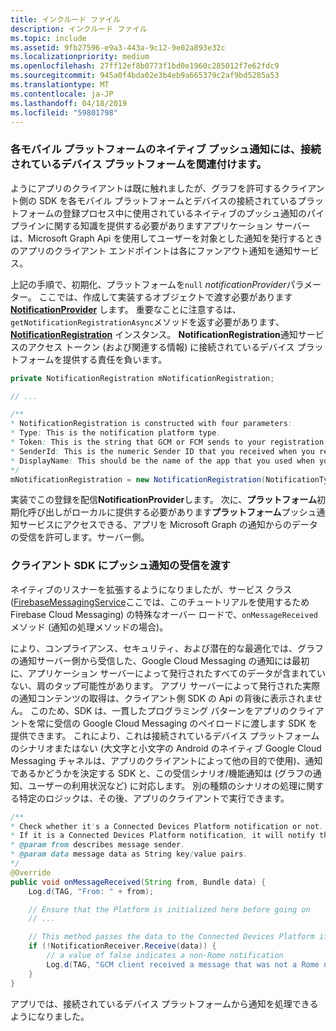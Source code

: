 ```yaml
---
title: インクルード ファイル
description: インクルード ファイル
ms.topic: include
ms.assetid: 9fb27596-e9a3-443a-9c12-9e02a893e32c
ms.localizationpriority: medium
ms.openlocfilehash: 27ff12ef8b0773f1bd0e1960c285012f7e62fdc9
ms.sourcegitcommit: 945a0f4bda02e3b4eb9a665379c2af9bd5285a53
ms.translationtype: MT
ms.contentlocale: ja-JP
ms.lasthandoff: 04/18/2019
ms.locfileid: "59801798"
---
```

### <a name="associate-the-connected-devices-platform-with-the-native-push-notification-for-each-mobile-platform"></a>各モバイル プラットフォームのネイティブ プッシュ通知には、接続されているデバイス プラットフォームを関連付けます。 

ようにアプリのクライアントは既に触れましたが、グラフを許可するクライアント側の SDK を各モバイル プラットフォームとデバイスの接続されているプラットフォームの登録プロセス中に使用されているネイティブのプッシュ通知のパイプラインに関する知識を提供する必要がありますアプリケーション サーバーは、Microsoft Graph Api を使用してユーザーを対象とした通知を発行するときのアプリのクライアント エンドポイントは各にファンアウト通知を通知サービス。

上記の手順で、初期化、プラットフォームを`null` *notificationProvider*パラメーター。 ここでは、作成して実装するオブジェクトで渡す必要があります **[NotificationProvider](https://docs.microsoft.com/java/api/com.microsoft.connecteddevices.core._notification_provider)** します。 重要なことに注意するは、`getNotificationRegistrationAsync`メソッドを返す必要があります、 **[NotificationRegistration](https://docs.microsoft.com/java/api/com.microsoft.connecteddevices.core._notification_registration)** インスタンス。 **NotificationRegistration**通知サービスのアクセス トークン (および関連する情報) に接続されているデバイス プラットフォームを提供する責任を負います。

```java
private NotificationRegistration mNotificationRegistration;

// ...

/**
* NotificationRegistration is constructed with four parameters:
* Type: This is the notification platform type.
* Token: This is the string that GCM or FCM sends to your registration intent service.
* SenderId: This is the numeric Sender ID that you received when you registered your app for push notifications.
* DisplayName: This should be the name of the app that you used when you registered it on the Microsoft dev portal. 
*/
mNotificationRegistration = new NotificationRegistration(NotificationType.FCM, token, FCM_SENDER_ID, "MyAppName");
```

実装でこの登録を配信**NotificationProvider**します。 次に、**プラットフォーム**初期化呼び出しがローカルに提供する必要があります**プラットフォーム**プッシュ通知サービスにアクセスできる、アプリを Microsoft Graph の通知からのデータの受信を許可します。サーバー側。 

### <a name="pass-incoming-push-notifications-to-the-client-sdk"></a>クライアント SDK にプッシュ通知の受信を渡す
ネイティブのリスナーを拡張するようになりましたが、サービス クラス ([FirebaseMessagingService](https://firebase.google.com/docs/reference/android/com/google/firebase/messaging/FirebaseMessagingService)ここでは、このチュートリアルを使用するため Firebase Cloud Messaging) の特殊なオーバー ロードで、`onMessageReceived`メソッド (通知の処理メソッドの場合)。

により、コンプライアンス、セキュリティ、および潜在的な最適化では、グラフの通知サーバー側から受信した、Google Cloud Messaging の通知には最初に、アプリケーション サーバーによって発行されたすべてのデータが含まれていない、肩のタップ可能性があります。 アプリ サーバーによって発行された実際の通知コンテンツの取得は、クライアント側 SDK の Api の背後に表示されません。 このため、SDK は、一貫したプログラミング パターンをアプリのクライアントを常に受信の Google Cloud Messaging のペイロードに渡します SDK を提供できます。 これにより、これは接続されているデバイス プラットフォームのシナリオまたはない (大文字と小文字の Android のネイティブ Google Cloud Messaging チャネルは、アプリのクライアントによって他の目的で使用)、通知であるかどうかを決定する SDK と、この受信シナリオ/機能通知は (グラフの通知、ユーザーの利用状況など) に対応します。 別の種類のシナリオの処理に関する特定のロジックは、その後、アプリのクライアントで実行できます。 

```java
/**
* Check whether it's a Connected Devices Platform notification or not.
* If it is a Connected Devices Platform notification, it will notify the apps with the information in the notification.
* @param from describes message sender.
* @param data message data as String key/value pairs.
*/
@Override
public void onMessageReceived(String from, Bundle data) {
    Log.d(TAG, "From: " + from);

    // Ensure that the Platform is initialized here before going on
    // ...

    // This method passes the data to the Connected Devices Platform if is compatible.
    if (!NotificationReceiver.Receive(data)) {
        // a value of false indicates a non-Rome notification
        Log.d(TAG, "GCM client received a message that was not a Rome notification");
    }
}
```

アプリでは、接続されているデバイス プラットフォームから通知を処理できるようになりました。

